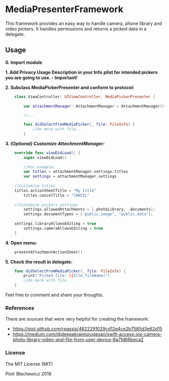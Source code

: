 # MediaPresenterFramework
This framework provides an easy way to handle camera, phone library and video pickers. 
It handles permissions and returns a picked data in a delegate.

## Usage
__0. Import module__

__1. Add Privacy Usage Description in your Info.plist for intended pickers you are going to use. - Important!__

__2. Subclass MediaPickerPresenter and conform to protocol:__
```swift
    class ViewController: UIViewController, MediaPickerPresenter {
        
        var attachmentManager: AttachmentManager = AttachmentManager()

        //...

        func didSelectFromMediaPicker(_ file: FileInfo) {
            //do more with file...
        }
```
__3. _(Optional) Customize AttachmentManager:___
```swift
    override func viewDidLoad() {
        super.viewDidLoad()
        
        //For example:
        var titles = attachmentManager.settings.titles
        var settings = attachmentManager.settings
        
	//Customize titles
	titles.actionSheetTitle = "My title"
        titles.cancelTitle = "CANCEL"
        
	//Customize pickers settings
        settings.allowedAttachments = [.photoLibrary, .documents];
        settings.documentTypes = ["public.image", "public.data"];
        
	settings.libraryAllowsEditing = true
        settings.cameraAllowsEditing = true
    }
```
__4. Open menu:__
```swift
    presentAttachmentActionSheet()
```
__5. Check the result in delegate:__
```swift
    func didSelectFromMediaPicker(_ file: FileInfo) {
        print("Picked file: \(file.fileName)")
        //do more with file...
    }
```


Feel free to comment and share your thoughts.



### References
There are sources that were very helpful for creating the framework:
- https://gist.github.com/rpassis/4622291029cd12e4ce2b7585d3e62d15
- https://medium.com/@deepakrajmurugesan/swift-access-ios-camera-photo-library-video-and-file-from-user-device-6a7fd66beca2

### License
The MIT License (MIT)

Piotr Błachewicz 2018
